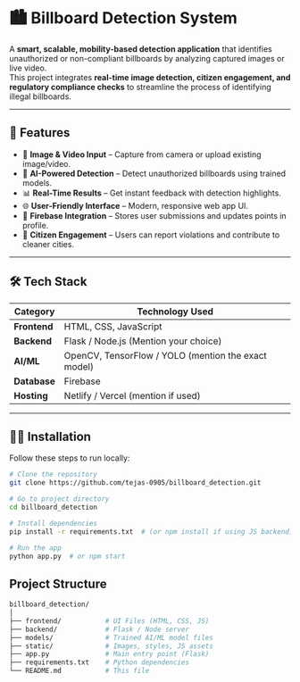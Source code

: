 # 🏙️ Billboard Detection System  

A **smart, scalable, mobility-based detection application** that identifies unauthorized or non-compliant billboards by analyzing captured images or live video.  
This project integrates **real-time image detection, citizen engagement, and regulatory compliance checks** to streamline the process of identifying illegal billboards.

---

## 🚀 Features  

- 📸 **Image & Video Input** – Capture from camera or upload existing image/video.  
- 🤖 **AI-Powered Detection** – Detect unauthorized billboards using trained models.  
- 📊 **Real-Time Results** – Get instant feedback with detection highlights.  
- 🌐 **User-Friendly Interface** – Modern, responsive web app UI.  
- 🔗 **Firebase Integration** – Stores user submissions and updates points in profile.  
- 📢 **Citizen Engagement** – Users can report violations and contribute to cleaner cities.  

---

## 🛠️ Tech Stack  

| **Category**         | **Technology Used** |
|----------------------|-------------------|
| **Frontend**         | HTML, CSS, JavaScript |
| **Backend**          | Flask / Node.js (Mention your choice) |
| **AI/ML**            | OpenCV, TensorFlow / YOLO (mention the exact model) |
| **Database**         | Firebase |
| **Hosting**          | Netlify / Vercel (mention if used) |

---

## 🧑‍💻 Installation  

Follow these steps to run locally:  

```bash
# Clone the repository
git clone https://github.com/tejas-0905/billboard_detection.git

# Go to project directory
cd billboard_detection

# Install dependencies
pip install -r requirements.txt  # (or npm install if using JS backend)

# Run the app
python app.py  # or npm start
```


## Project Structure

```bash
billboard_detection/
│
├── frontend/           # UI Files (HTML, CSS, JS)
├── backend/            # Flask / Node server
├── models/             # Trained AI/ML model files
├── static/             # Images, styles, JS assets
├── app.py              # Main entry point (Flask)
├── requirements.txt    # Python dependencies
└── README.md           # This file

``` 

